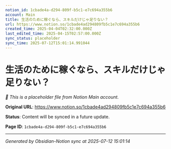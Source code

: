 ```yaml
---
notion_id: 1cbade4a-d294-809f-b5c1-e7c694a355b6
account: Main
title: 生活のために稼ぐなら、スキルだけじゃ足りない？
url: https://www.notion.so/1cbade4ad294809fb5c1e7c694a355b6
created_time: 2025-04-04T02:32:00.000Z
last_edited_time: 2025-04-15T02:57:00.000Z
sync_status: placeholder
sync_time: 2025-07-12T15:01:14.991044
---
```


# 生活のために稼ぐなら、スキルだけじゃ足りない？

*🔄 This is a placeholder file from Notion Main account.*

**Original URL**: https://www.notion.so/1cbade4ad294809fb5c1e7c694a355b6

**Status**: Content will be synced in a future update.

**Page ID**: `1cbade4a-d294-809f-b5c1-e7c694a355b6`

---

*Generated by Obsidian-Notion sync at 2025-07-12 15:01:14*
